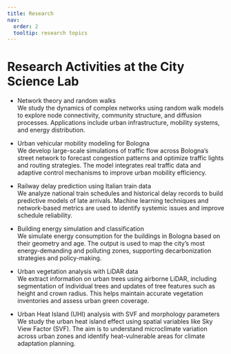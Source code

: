 ```yaml
---
title: Research
nav:
  order: 2
  tooltip: research topics
---
```


# Research Activities at the City Science Lab

- Network theory and random walks<br>
We study the dynamics of complex networks using random walk models to explore node connectivity, community structure, and diffusion processes. Applications include urban infrastructure, mobility systems, and energy distribution.

- Urban vehicular mobility modeling for Bologna<br>
We develop large-scale simulations of traffic flow across Bologna’s street network to forecast congestion patterns and optimize traffic lights and routing strategies. The model integrates real traffic data and adaptive control mechanisms to improve urban mobility efficiency.

- Railway delay prediction using Italian train data<br>
We analyze national train schedules and historical delay records to build predictive models of late arrivals. Machine learning techniques and network-based metrics are used to identify systemic issues and improve schedule reliability.

- Building energy simulation and classification<br>
We simulate energy consumption for the buildings in Bologna based on their geometry and age. The output is used to map the city’s most energy-demanding and polluting zones, supporting decarbonization strategies and policy-making.

- Urban vegetation analysis with LiDAR data<br>
We extract information on urban trees using airborne LiDAR, including segmentation of individual trees and updates of tree features such as height and crown radius. This helps maintain accurate vegetation inventories and assess urban green coverage.

- Urban Heat Island (UHI) analysis with SVF and morphology parameters<br>
We study the urban heat island effect using spatial variables like Sky View Factor (SVF). The aim is to understand microclimate variation across urban zones and identify heat-vulnerable areas for climate adaptation planning.